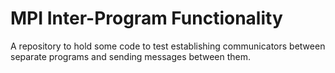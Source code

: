 # MPI Inter-Program Functionality

A repository to hold some code to test establishing communicators between separate programs and sending messages between them.

